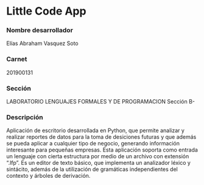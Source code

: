 # Little Code App
### Nombre desarrollador
Elías Abraham Vasquez Soto
### Carnet
201900131
### Sección
LABORATORIO LENGUAJES FORMALES Y DE PROGRAMACION Sección B-
### Descripción
Aplicación de escritorio desarrollada en Python, que permite analizar y realizar reportes de datos para la toma de desiciones futuras y que además se pueda aplicar a cualquier tipo de negocio, generando información interesante para pequeñas empresas. Esta aplicación soporta como entrada un lenguaje con cierta estructura por medio de un archivo con extensión “.lfp”. Es un editor de texto básico, que implementa un analizador léxico y sintácito, además de la utilización de gramáticas independientes del contexto y árboles de derivación.
